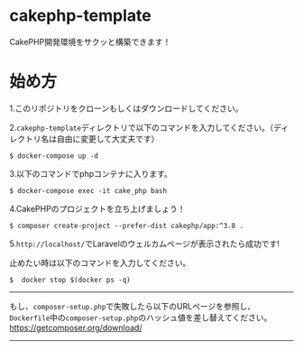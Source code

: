 # cakephp-template
CakePHP開発環境をサクッと構築できます！


# 始め方
1.このリポジトリをクローンもしくはダウンロードしてください。

2.`cakephp-template`ディレクトリで以下のコマンドを入力してください。（ディレクトリ名は自由に変更して大丈夫です）
  ```
$ docker-compose up -d
  ```
  
3.以下のコマンドでphpコンテナに入ります。
```
$ docker-compose exec -it cake_php bash
```

4.CakePHPのプロジェクトを立ち上げましょう！
```
$ composer create-project --prefer-dist cakephp/app:^3.8 .
```

5.`http://localhost/`でLaravelのウェルカムページが表示されたら成功です!

止めたい時は以下のコマンドを入力してください。
```
$  docker stop $(docker ps -q) 
```
---

もし、`composer-setup.php`で失敗したら以下のURLページを参照し、
`Dockerfile`中の`composer-setup.php`のハッシュ値を差し替えてください。
https://getcomposer.org/download/

---